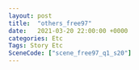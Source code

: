 ```yaml
---
layout: post
title:  "others_free97"
date:   2021-03-20 22:00:00 +0000
categories: Etc
Tags: Story Etc
SceneCode: ["scene_free97_q1_s20"]
---
```

